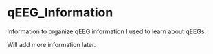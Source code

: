 # qEEG_Information
Information to organize qEEG information I used to learn about qEEGs.

Will add more information later.
